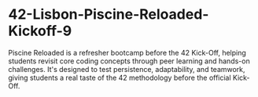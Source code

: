 # 42-Lisbon-Piscine-Reloaded-Kickoff-9
Piscine Reloaded is a refresher bootcamp before the 42 Kick-Off, helping students revisit core coding concepts through peer learning and hands-on challenges. It's designed to test persistence, adaptability, and teamwork, giving students a real taste of the 42 methodology before the official Kick-Off.
